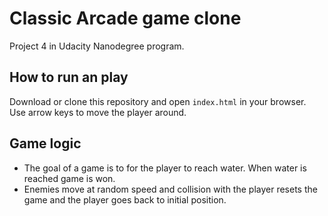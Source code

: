 # Classic Arcade game clone
Project 4 in Udacity Nanodegree program.

## How to run an play
Download or clone this repository and open `index.html` in your browser.
Use arrow keys to move the player around.

## Game logic
- The goal of a game is to for the player to reach water. When water is reached game is won.
- Enemies move at random speed and collision with the player resets the game and the player goes back to initial position.
